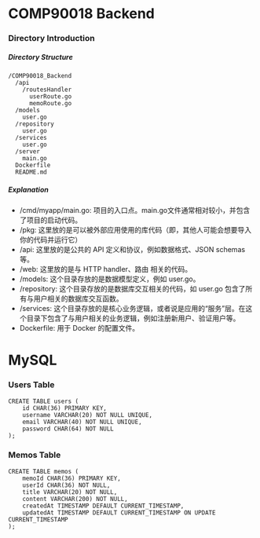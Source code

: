 # COMP90018 Backend

### Directory Introduction

##### Directory Structure
```
/COMP90018_Backend
  /api
    /routesHandler
      userRoute.go
      memoRoute.go
  /models
    user.go
  /repository
    user.go
  /services
    user.go
  /server
    main.go
  Dockerfile
  README.md
```
##### Explanation
- /cmd/myapp/main.go: 项目的入口点。main.go文件通常相对较小，并包含了项目的启动代码。
- /pkg: 这里放的是可以被外部应用使用的库代码（即，其他人可能会想要导入你的代码并运行它）
- /api: 这里放的是公共的 API 定义和协议，例如数据格式、JSON schemas 等。
- /web: 这里放的是与 HTTP handler、路由 相关的代码。
- /models: 这个目录存放的是数据模型定义，例如 user.go。
- /repository: 这个目录存放的是数据库交互相关的代码，如 user.go 包含了所有与用户相关的数据库交互函数。
- /services: 这个目录存放的是核心业务逻辑，或者说是应用的“服务”层。在这个目录下包含了与用户相关的业务逻辑，例如注册新用户、验证用户等。
- Dockerfile: 用于 Docker 的配置文件。


# MySQL

### Users Table
```
CREATE TABLE users (
    id CHAR(36) PRIMARY KEY,
    username VARCHAR(20) NOT NULL UNIQUE,
    email VARCHAR(40) NOT NULL UNIQUE,
    password CHAR(64) NOT NULL
);
```

### Memos Table
```
CREATE TABLE memos (
    memoId CHAR(36) PRIMARY KEY,
    userId CHAR(36) NOT NULL,
    title VARCHAR(20) NOT NULL,
    content VARCHAR(200) NOT NULL,
    createdAt TIMESTAMP DEFAULT CURRENT_TIMESTAMP,
    updatedAt TIMESTAMP DEFAULT CURRENT_TIMESTAMP ON UPDATE CURRENT_TIMESTAMP
);
```
